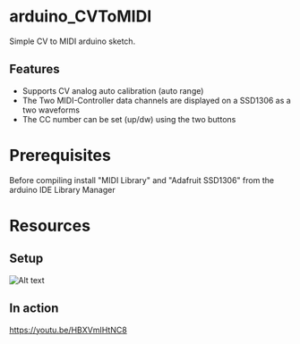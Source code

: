 # arduino_CVToMIDI
Simple CV to MIDI arduino sketch. 

## Features
* Supports CV analog auto calibration (auto range)
* The Two MIDI-Controller data channels are displayed on a SSD1306 as a two waveforms
* The CC number can be set (up/dw) using the two buttons

# Prerequisites
Before compiling install "MIDI Library" and "Adafruit SSD1306" from the arduino IDE Library Manager 

# Resources

## Setup

![Alt text](resources/arduino_CVtoMIDI.jpg?raw=true "CVToMIDI prototype")

## In action
https://youtu.be/HBXVmIHtNC8 
